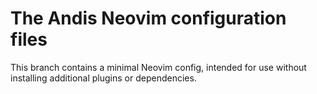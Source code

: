 # The Andis Neovim configuration files

This branch contains a minimal Neovim config, intended for use without installing additional plugins or dependencies.
